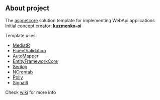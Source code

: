 ## About project

The [aspnetcore](https://github.com/dotnet/aspnetcore) solution template for implementing WebApi applications  
Initial concept creator: **[kuzmenko-oi](https://github.com/kuzmenko-oi)**

Template uses:

-   [MediatR](https://github.com/jbogard/MediatR)
-   [FluentValidation](https://github.com/FluentValidation/FluentValidation)
-   [AutoMapper](https://github.com/AutoMapper/AutoMapper)
-   [EntityFrameworkCore](https://github.com/dotnet/efcore)
-   [Serilog](https://github.com/serilog/serilog)
-   [NCrontab](https://github.com/atifaziz/NCrontab)
-   [Polly](https://github.com/App-vNext/Polly)
-   [SignalR](https://github.com/dotnet/aspnetcore/tree/main/src/SignalR)

Check [wiki](https://github.com/mrlldd/template-dotnet-richwebapi/wiki) for more info
